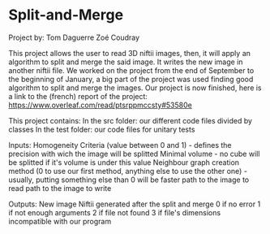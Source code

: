 # Split-and-Merge
Project by:
	Tom Daguerre
	Zoé Coudray

This project allows the user to read 3D niftii images, then, it will apply an algorithm to split and merge the said image.
It writes the new image in another niftii file.
We worked on the project from the end of September to the beginning of January, a big part of the project was used finding good algorithm to split and merge the images.
Our project is now finished, here is a link to the (french) report of the project: https://www.overleaf.com/read/ptsrppmccsty#53580e

This project contains: 
	In the src folder: our different code files divided by classes
	In the test folder: our code files for unitary tests

Inputs:
	Homogeneity Criteria (value between 0 and 1) - defines the precision with wich the image will be splitted
	Minimal volume - no cube will be splitted if it's volume is under this value
	Neighbour graph creation method (0 to use our first method, anything else to use the other one) - usually, putting something else than 0 will be faster
	path to the image to read
	path to the image to write 

Outputs:
	New image Niftii generated after the split and merge
	0 if no error
	1 if not enough arguments
	2 if file not found
	3 if file's dimensions incompatible with our program
